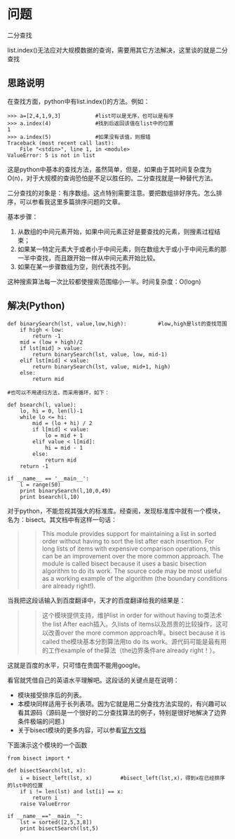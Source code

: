 # 问题

二分查找

list.index()无法应对大规模数据的查询，需要用其它方法解决，这里谈的就是二分查找

## 思路说明

在查找方面，python中有list.index()的方法。例如：

    >>> a=[2,4,1,9,3]           #list可以是无序，也可以是有序
    >>> a.index(4)              #找到后返回该值在list中的位置
    1
    >>> a.index(5)              #如果没有该值，则报错
    Traceback (most recent call last):
        File "<stdin>", line 1, in <module>
    ValueError: 5 is not in list

这是python中基本的查找方法，虽然简单，但是，如果由于其时间复杂度为O(n)，对于大规模的查询恐怕是不足以胜任的。二分查找就是一种替代方法。

二分查找的对象是：有序数组。这点特别需要注意。要把数组排好序先。怎么排序，可以参看我这里多篇排序问题的文章。

基本步骤：

1. 从数组的中间元素开始，如果中间元素正好是要查找的元素，则搜素过程结束；
2. 如果某一特定元素大于或者小于中间元素，则在数组大于或小于中间元素的那一半中查找，而且跟开始一样从中间元素开始比较。
3. 如果在某一步骤数组为空，则代表找不到。

这种搜索算法每一次比较都使搜索范围缩小一半。时间复杂度：O(logn)

## 解决(Python)

    def binarySearch(lst, value,low,high):          #low,high是lst的查找范围
        if high < low:
            return -1
        mid = (low + high)/2
        if lst[mid] > value:
            return binarySearch(lst, value, low, mid-1)
        elif lst[mid] < value:
            return binarySearch(lst, value, mid+1, high)
        else:
            return mid

    #也可以不用递归方法，而采用循环，如下：
        
    def bsearch(l, value):
        lo, hi = 0, len(l)-1
        while lo <= hi:
            mid = (lo + hi) / 2
            if l[mid] < value:
                lo = mid + 1
            elif value < l[mid]:
                hi = mid - 1
            else:
                return mid
        return -1
        
    if __name__ == '__main__':
        l = range(50)
        print binarySearch(l,10,0,49)
        print bsearch(l,10)

对于python，不能忽视其强大的标准库。经查阅，发现标准库中就有一个模块，名为：bisect。其文档中有这样一句话：

>>This module provides support for maintaining a list in sorted order without having to sort the list after each insertion. For long lists of items with expensive comparison operations, this can be an improvement over the more common approach. The module is called bisect because it uses a basic bisection algorithm to do its work. The source code may be most useful as a working example of the algorithm (the boundary conditions are already right!).

当我把这段话输入到百度翻译中，天才的百度翻译给我的结果是：

>>这个模块提供支持，维护list in order for without having to类法术the list After each插入。久lists of items以及昂贵的比较操作，这可以改善over the more common approach年。bisect because it is called the模块基本分割算法用to do its work。源代码可能是最有用的工作example of the算法（the边界条件are already right！）。

这就是百度的水平，只可惜在贵国不能用google。

看官就凭借自己的英语水平理解吧。这段话的关键点是在说明：

- 模块接受排序后的列表。
- 本模块同样适用于长列表项。因为它就是用二分查找方法实现的，有兴趣可以看其源码（源码是一个很好的二分查找算法的例子，特别是很好地解决了边界条件极端的问题.)
- 关于bisect模块的更多内容，可以参看[官方文档](https://docs.python.org/2/library/bisect.html)

下面演示这个模块的一个函数

    from bisect import *

    def bisectSearch(lst, x):          
        i = bisect_left(lst, x)         #bisect_left(lst,x)，得到x在已经排序的lst中的位置
        if i != len(lst) and lst[i] == x:
            return i
        raise ValueError

    if __name__=="__main__":
        lst = sorted([2,5,3,8])
        print bisectSearch(lst,5)
